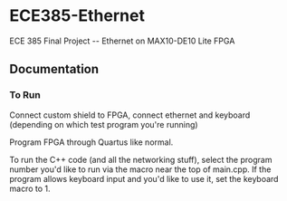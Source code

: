 # ECE385-Ethernet
ECE 385 Final Project -- Ethernet on MAX10-DE10 Lite FPGA


## Documentation

### To Run
Connect custom shield to FPGA, connect ethernet and keyboard (depending on which test program you're running)

Program FPGA through Quartus like normal. 

To run the C++ code (and all the networking stuff), select the program number you'd like to run via the macro near the top of main.cpp. If the program allows keyboard input and you'd like to use it, set the keyboard macro to 1.
